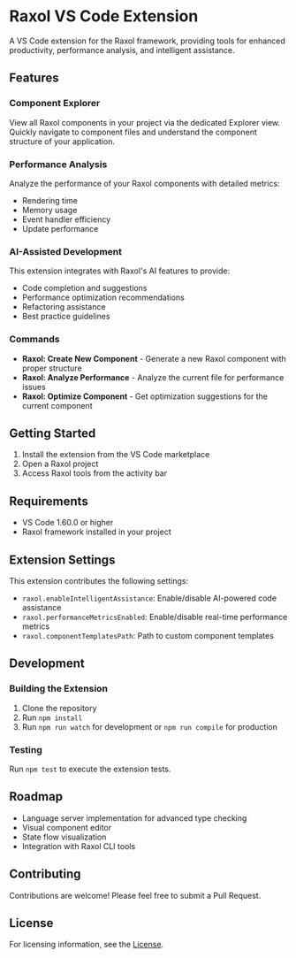 # Raxol VS Code Extension

A VS Code extension for the Raxol framework, providing tools for enhanced productivity, performance analysis, and intelligent assistance.

## Features

### Component Explorer

View all Raxol components in your project via the dedicated Explorer view. Quickly navigate to component files and understand the component structure of your application.

### Performance Analysis

Analyze the performance of your Raxol components with detailed metrics:
- Rendering time
- Memory usage
- Event handler efficiency
- Update performance

### AI-Assisted Development

This extension integrates with Raxol's AI features to provide:
- Code completion and suggestions
- Performance optimization recommendations
- Refactoring assistance
- Best practice guidelines

### Commands

- **Raxol: Create New Component** - Generate a new Raxol component with proper structure
- **Raxol: Analyze Performance** - Analyze the current file for performance issues
- **Raxol: Optimize Component** - Get optimization suggestions for the current component

## Getting Started

1. Install the extension from the VS Code marketplace
2. Open a Raxol project
3. Access Raxol tools from the activity bar

## Requirements

- VS Code 1.60.0 or higher
- Raxol framework installed in your project

## Extension Settings

This extension contributes the following settings:

* `raxol.enableIntelligentAssistance`: Enable/disable AI-powered code assistance
* `raxol.performanceMetricsEnabled`: Enable/disable real-time performance metrics
* `raxol.componentTemplatesPath`: Path to custom component templates

## Development

### Building the Extension

1. Clone the repository
2. Run `npm install`
3. Run `npm run watch` for development or `npm run compile` for production

### Testing

Run `npm test` to execute the extension tests.

## Roadmap

- Language server implementation for advanced type checking
- Visual component editor
- State flow visualization
- Integration with Raxol CLI tools

## Contributing

Contributions are welcome! Please feel free to submit a Pull Request.

## License

For licensing information, see the [License](../../LICENSE.md). 